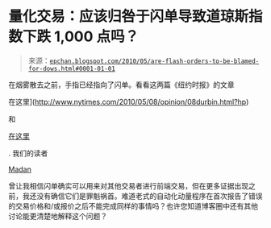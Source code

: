 <!--yml

category: 未分类

date: 2024-05-12 19:04:08

-->

# 量化交易：应该归咎于闪单导致道琼斯指数下跌 1,000 点吗？

> 来源：[`epchan.blogspot.com/2010/05/are-flash-orders-to-be-blamed-for-dows.html#0001-01-01`](http://epchan.blogspot.com/2010/05/are-flash-orders-to-be-blamed-for-dows.html#0001-01-01)

在烟雾散去之前，手指已经指向了闪单。看看这两篇《纽约时报》的文章

在这里](http://www.nytimes.com/2010/05/08/opinion/08durbin.html?hp)

和

[在这里](http://dealbook.blogs.nytimes.com/2010/05/07/congress-takes-aim-at-wall-st-s-wild-trading/?src=busln)

. 我们的读者

[Madan](http://epchan.blogspot.com/2009/09/are-flash-orders-really-so-bad.html?showComment=1254174558620#c8183071516760833603)

曾让我相信闪单确实可以用来对其他交易者进行前端交易，但在更多证据出现之前，我还没有确信它们是罪魁祸首。难道老式的自动化动量程序在首次报告了错误的交易价格和/或报价之后不能完成同样的事情吗？也许您知道博客圈中还有其他讨论能更清楚地解释这个问题？

